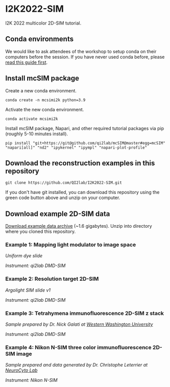 # I2K2022-SIM
I2K 2022 multicolor 2D-SIM tutorial.

## Conda environments
We would like to ask attendees of the workshop to setup conda on their computers before the session. If you have never used conda before, please [read this guide first](https://biapol.github.io/blog/johannes_mueller/anaconda_getting_started/).

## Install mcSIM package
Create a new conda environment.
```
conda create -n mcsimi2k python=3.9
```
Activate the new conda environment.
```
conda activate mcsimi2k
```

Install mcSIM package, Napari, and other required tutorial packages via pip (roughly 5-10 minutes install).
```
pip install "git+https://git@github.com/qi2lab/mcSIM@master#egg=mcSIM" "napari[all]" "nd2" "ipykernel" "ipympl" "napari-plot-profile"
````

## Download the reconstruction examples in this repository
```
git clone https://github.com/QI2lab/I2K2022-SIM.git
```

If you don't have git installed, you can download this repository using the green code button above and unzip on your computer.

## Download example 2D-SIM data

[Download example data archive](https://drive.google.com/file/d/15ivWaddVJX59jluN97Ac7t-wgSZhDUxB/view?usp=sharing) (~1.6 gigabytes). Unzip into directory where you cloned this repository.

### Example 1: Mapping light modulator to image space
*Uniform dye slide*

*Instrument: qi2lab DMD-SIM*

### Example 2: Resolution target 2D-SIM
*Argolight SIM slide v1*

*Instrument: qi2lab DMD-SIM*

### Example 3: Tetrahymena immunofluorescence 2D-SIM z stack
*Sample prepared by Dr. Nick Galati at [Western Washington University](https://wp.wwu.edu/galatilab/)*

*Instrument: qi2lab DMD-SIM*

### Example 4: Nikon N-SIM three color immunofluorescence 2D-SIM image
*Sample prepared and data generated by Dr. Christophe Leterrier at [NeuroCyto Lab](https://www.neurocytolab.org/)*

*Instrument: Nikon N-SIM*
